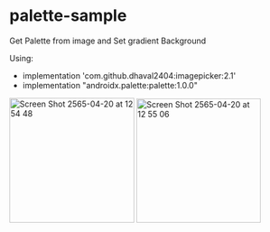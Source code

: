 # palette-sample
Get Palette from image and Set gradient Background

Using:
- implementation 'com.github.dhaval2404:imagepicker:2.1'
- implementation "androidx.palette:palette:1.0.0"

<img width="221" alt="Screen Shot 2565-04-20 at 12 54 48" src="https://user-images.githubusercontent.com/35954605/164160387-0d9d75d6-30b6-4cad-8c73-6784f92f6e95.png">
<img width="220" alt="Screen Shot 2565-04-20 at 12 55 06" src="https://user-images.githubusercontent.com/35954605/164160399-b32a1c9c-22cd-47e6-947a-aaa1463b7f14.png">
